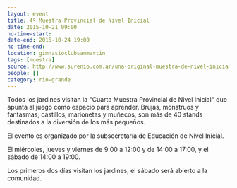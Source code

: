 ```yaml
---
layout: event 
title: 4º Muestra Provincial de Nivel Inicial
date: 2015-10-21 09:00
no-time-start: 
date-end: 2015-10-24 19:00
no-time-end: 
location: gimnasioclubsanmartin
tags: [muestra]
source: http://www.surenio.com.ar/una-original-muestra-de-nivel-inicial-atrapa-a-los-ninos/
people: []
category: rio-grande
---
```


Todos los jardines visitan la "Cuarta Muestra Provincial de Nivel Inicial" que apunta al juego como espacio para aprender. Brujas, monstruos y fantasmas; castillos, marionetas y muñecos, son más de 40 stands destinados a la diversión de los más pequeños.

El evento es organizado por la subsecretaría de Educación de Nivel Inicial. 

El miércoles, jueves y viernes de 9:00 a 12:00 y de 14:00 a 17:00, y el sábado de 14:00 a 19:00. 

Los primeros dos días visitan los jardines, el sábado será abierto a la comunidad.
